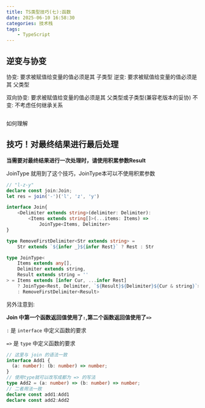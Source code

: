 ```yaml
---
title: TS类型技巧(七):函数
date: 2025-06-10 16:58:30
categories: 技术栈
tags: 
    - TypeScript
---
```



## 逆变与协变

协变: 要求被赋值给变量的值必须是其 子类型
逆变: 要求被赋值给变量的值必须是其 父类型

双向协变: 要求被赋值给变量的值必须是其 父类型或子类型(兼容老版本的妥协)
不变: 不考虑任何继承关系

```ts

```
如何理解




## 技巧！对最终结果进行最后处理

__当需要对最终结果进行一次处理时，请使用积累参数Result__

JoinType 就用到了这个技巧，JoinType本可以不使用积累参数
```ts
// "l-z-y"
declare const join:Join;
let res = join('-')('l', 'z', 'y')

interface Join{
    <Delimiter extends string>(delimiter: Delimiter):
        <Items extends string[]>(...items: Items) =>
            JoinType<Items, Delimiter>
}

type RemoveFirstDelimiter<Str extends string> =
    Str extends `${infer _}${infer Rest}` ? Rest : Str

type JoinType<
    Items extends any[],
    Delimiter extends string,
    Result extends string = ''
> = Items extends [infer Cur, ...infer Rest]
    ? JoinType<Rest, Delimiter, `${Result}${Delimiter}${Cur & string}`>
    : RemoveFirstDelimiter<Result>
```

另外注意到:

__Join 中第一个函数返回值使用了`:`,第二个函数返回值使用了`=>`__

`:` 是 `interface` 中定义函数的要求

`=>` 是 `type` 中定义函数的要求
```ts
// 这里与 join 的语法一致
interface Add1 {
  (a: number): (b: number) => number;
}
// 使用type就可以改写成都为 => 的写法
type Add2 = (a: number) => (b: number) => number;
// 二者用法一致
declare const add1:Add1
declare const add2:Add2
```